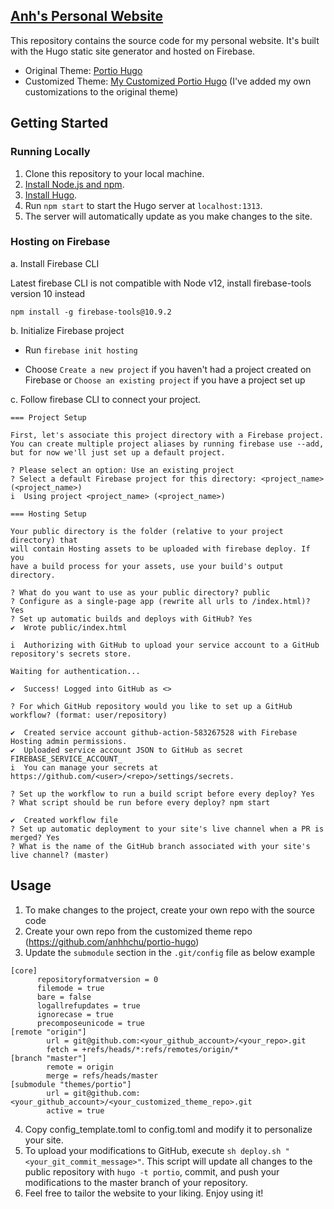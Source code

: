 ## [Anh's Personal Website](https://anhcodes.dev/)

This repository contains the source code for my personal website. It's built with the Hugo static site generator and hosted on Firebase.

* Original Theme: [Portio Hugo](https://github.com/StaticMania/portio-hugo)
* Customized Theme: [My Customized Portio Hugo](https://github.com/anhhchu/portio-hugo) (I've added my own customizations to the original theme)

## Getting Started

### Running Locally

1. Clone this repository to your local machine.
2. [Install Node.js and npm](https://docs.npmjs.com/downloading-and-installing-node-js-and-npm).
3. [Install Hugo](https://gohugo.io/installation/).
4. Run `npm start` to start the Hugo server at `localhost:1313`.
5. The server will automatically update as you make changes to the site.

### Hosting on Firebase

a.  Install Firebase CLI

Latest firebase CLI is not compatible with Node v12, install firebase-tools version 10 instead
  
  `npm install -g firebase-tools@10.9.2`

b. Initialize Firebase project

* Run `firebase init hosting`

* Choose `Create a new project` if you haven't had a project created on Firebase or `Choose an existing project` if you have a project set up

c. Follow firebase CLI to connect your project. 

```shell
=== Project Setup

First, let's associate this project directory with a Firebase project.
You can create multiple project aliases by running firebase use --add, 
but for now we'll just set up a default project.

? Please select an option: Use an existing project
? Select a default Firebase project for this directory: <project_name> (<project_name>)
i  Using project <project_name> (<project_name>)

=== Hosting Setup

Your public directory is the folder (relative to your project directory) that
will contain Hosting assets to be uploaded with firebase deploy. If you
have a build process for your assets, use your build's output directory.

? What do you want to use as your public directory? public
? Configure as a single-page app (rewrite all urls to /index.html)? Yes
? Set up automatic builds and deploys with GitHub? Yes
✔  Wrote public/index.html

i  Authorizing with GitHub to upload your service account to a GitHub repository's secrets store.

Waiting for authentication...

✔  Success! Logged into GitHub as <>

? For which GitHub repository would you like to set up a GitHub workflow? (format: user/repository) 

✔  Created service account github-action-583267528 with Firebase Hosting admin permissions.
✔  Uploaded service account JSON to GitHub as secret FIREBASE_SERVICE_ACCOUNT_
i  You can manage your secrets at https://github.com/<user>/<repo>/settings/secrets.

? Set up the workflow to run a build script before every deploy? Yes
? What script should be run before every deploy? npm start

✔  Created workflow file
? Set up automatic deployment to your site's live channel when a PR is merged? Yes
? What is the name of the GitHub branch associated with your site's live channel? (master)
```

## Usage

1. To make changes to the project, create your own repo with the source code
2. Create your own repo from the customized theme repo (https://github.com/anhhchu/portio-hugo)
3. Update the `submodule` section in the `.git/config` file as below example
  ```
  [core]
        repositoryformatversion = 0
        filemode = true
        bare = false
        logallrefupdates = true
        ignorecase = true
        precomposeunicode = true
  [remote "origin"]
          url = git@github.com:<your_github_account>/<your_repo>.git
          fetch = +refs/heads/*:refs/remotes/origin/*
  [branch "master"]
          remote = origin
          merge = refs/heads/master
  [submodule "themes/portio"]
          url = git@github.com:<your_github_account>/<your_customized_theme_repo>.git
          active = true
  ```
4. Copy config_template.toml to config.toml and modify it to personalize your site.
5. To upload your modifications to GitHub, execute `sh deploy.sh "<your_git_commit_message>"`. This script will update all changes to the public repository with `hugo -t portio`, commit, and push your modifications to the master branch of your repository.
6. Feel free to tailor the website to your liking. Enjoy using it!

